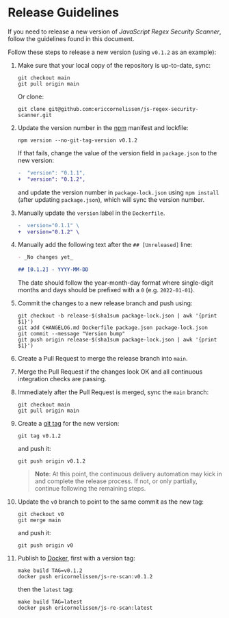 # Release Guidelines

If you need to release a new version of _JavaScript Regex Security Scanner_,
follow the guidelines found in this document.

Follow these steps to release a new version (using `v0.1.2` as an example):

1. Make sure that your local copy of the repository is up-to-date, sync:

   ```shell
   git checkout main
   git pull origin main
   ```

   Or clone:

   ```shell
   git clone git@github.com:ericcornelissen/js-regex-security-scanner.git
   ```

1. Update the version number in the [npm] manifest and lockfile:

   ```shell
   npm version --no-git-tag-version v0.1.2
   ```

   If that fails, change the value of the version field in `package.json` to the
   new version:

   ```diff
   -  "version": "0.1.1",
   +  "version": "0.1.2",
   ```

   and update the version number in `package-lock.json` using `npm install`
   (after updating `package.json`), which will sync the version number.

1. Manually update the `version` label in the `Dockerfile`.

   ```diff
   -  version="0.1.1" \
   +  version="0.1.2" \
   ```

1. Manually add the following text after the `## [Unreleased]` line:

   ```markdown
   - _No changes yet_

   ## [0.1.2] - YYYY-MM-DD
   ```

   The date should follow the year-month-day format where single-digit months
   and days should be prefixed with a `0` (e.g. `2022-01-01`).

1. Commit the changes to a new release branch and push using:

   ```shell
   git checkout -b release-$(sha1sum package-lock.json | awk '{print $1}')
   git add CHANGELOG.md Dockerfile package.json package-lock.json
   git commit --message "Version bump"
   git push origin release-$(sha1sum package-lock.json | awk '{print $1}')
   ```

1. Create a Pull Request to merge the release branch into `main`.

1. Merge the Pull Request if the changes look OK and all continuous integration
   checks are passing.

1. Immediately after the Pull Request is merged, sync the `main` branch:

   ```shell
   git checkout main
   git pull origin main
   ```

1. Create a [git tag] for the new version:

   ```shell
   git tag v0.1.2
   ```

   and push it:

   ```shell
   git push origin v0.1.2
   ```

   > **Note**: At this point, the continuous delivery automation may kick in and
   > complete the release process. If not, or only partially, continue following
   > the remaining steps.

1. Update the `v0` branch to point to the same commit as the new tag:

   ```shell
   git checkout v0
   git merge main
   ```

   and push it:

   ```shell
   git push origin v0
   ```

1. Publish to [Docker], first with a version tag:

   ```shell
   make build TAG=v0.1.2
   docker push ericornelissen/js-re-scan:v0.1.2
   ```

   then the `latest` tag:

   ```shell
   make build TAG=latest
   docker push ericornelissen/js-re-scan:latest
   ```

[docker]: https://www.docker.com/
[git tag]: https://git-scm.com/book/en/v2/Git-Basics-Tagging
[npm]: https://www.npmjs.com/
